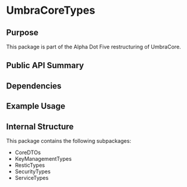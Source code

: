 # UmbraCoreTypes

## Purpose

This package is part of the Alpha Dot Five restructuring of UmbraCore.

## Public API Summary

## Dependencies

## Example Usage

## Internal Structure

This package contains the following subpackages:

- CoreDTOs
- KeyManagementTypes
- ResticTypes
- SecurityTypes
- ServiceTypes
